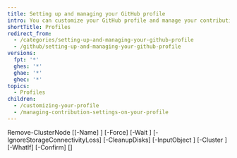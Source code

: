 ```yaml
---
title: Setting up and managing your GitHub profile
intro: You can customize your GitHub profile and manage your contribution graph.
shortTitle: Profiles
redirect_from:
  - /categories/setting-up-and-managing-your-github-profile
  - /github/setting-up-and-managing-your-github-profile
versions:
  fpt: '*'
  ghes: '*'
  ghae: '*'
  ghec: '*'
topics:
  - Profiles
children:
  - /customizing-your-profile
  - /managing-contribution-settings-on-your-profile
---
```


Remove-ClusterNode
      [[-Name] <StringCollection>]
      [-Force]
      [-Wait <Int32>]
      [-IgnoreStorageConnectivityLoss]
      [-CleanupDisks]
      [-InputObject <PSObject>]
      [-Cluster <String>]
      [-WhatIf]
      [-Confirm]
      [<CommonParameters>]
